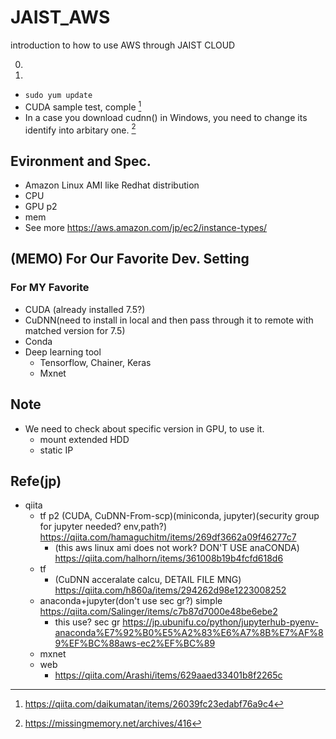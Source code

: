 # JAIST_AWS
introduction to how to use AWS through JAIST CLOUD

0.

1. 
 - ` sudo yum update `
 - CUDA sample test, comple [^1]
 - In a case you download cudnn() in Windows, you need to change its identify into arbitary one. [^2]

## Evironment and Spec.
- Amazon Linux AMI like Redhat distribution
- CPU
- GPU p2
- mem 
- See more https://aws.amazon.com/jp/ec2/instance-types/


## (MEMO) For Our Favorite Dev. Setting


### For MY Favorite
- CUDA (already installed 7.5?)
- CuDNN(need to install in local and then pass through it to remote with matched version for 7.5)
- Conda
- Deep learning tool
  - Tensorflow, Chainer, Keras
  - Mxnet
  
  
  
## Note
- We need to check about specific version in GPU, to use it.
  - mount extended HDD
  - static IP

## Refe(jp)
- qiita
  - tf p2 (CUDA, CuDNN-From-scp)(miniconda, jupyter)(security group for jupyter needed? env,path?) https://qiita.com/hamaguchitm/items/269df3662a09f46277c7
    - (this aws linux ami does not work?  DON'T USE anaCONDA) https://qiita.com/halhorn/items/361008b19b4fcfd618d6
  - tf
    - (CuDNN acceralate calcu, DETAIL FILE MNG) https://qiita.com/h860a/items/294262d98e1223008252
  - anaconda+jupyter(don't use sec gr?) simple https://qiita.com/Salinger/items/c7b87d7000e48be6ebe2
    - this use? sec gr https://jp.ubunifu.co/python/jupyterhub-pyenv-anaconda%E7%92%B0%E5%A2%83%E6%A7%8B%E7%AF%89%EF%BC%88aws-ec2%EF%BC%89
  - mxnet 
  - web
    - https://qiita.com/Arashi/items/629aaed33401b8f2265c


[^1]: https://qiita.com/daikumatan/items/26039fc23edabf76a9c4
[^2]: https://missingmemory.net/archives/416

